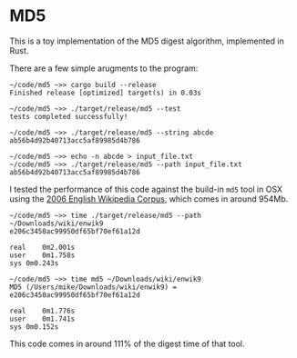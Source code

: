 # MD5
This is a toy implementation of the MD5 digest algorithm, implemented in Rust.

There are a few simple arugments to the program:

    ~/code/md5 ~>> cargo build --release
    Finished release [optimized] target(s) in 0.03s

    ~/code/md5 ~>> ./target/release/md5 --test
    tests completed successfully!

    ~/code/md5 ~>> ./target/release/md5 --string abcde
    ab56b4d92b40713acc5af89985d4b786

    ~/code/md5 ~>> echo -n abcde > input_file.txt
    ~/code/md5 ~>> ./target/release/md5 --path input_file.txt
    ab56b4d92b40713acc5af89985d4b786

I tested the performance of this code against the build-in `md5` tool in OSX using the [2006 English Wikipedia Corpus](http://mattmahoney.net/dc/textdata.html), which comes in around 954Mb.

    ~/code/md5 ~>> time ./target/release/md5 --path ~/Downloads/wiki/enwik9
    e206c3450ac99950df65bf70ef61a12d

    real	0m2.001s
    user	0m1.758s
    sys	0m0.243s

    ~/code/md5 ~>> time md5 ~/Downloads/wiki/enwik9 
    MD5 (/Users/mike/Downloads/wiki/enwik9) = e206c3450ac99950df65bf70ef61a12d

    real	0m1.776s
    user	0m1.741s
    sys	0m0.152s

This code comes in around 111% of the digest time of that tool.
